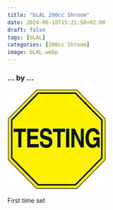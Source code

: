 ```yaml
---
title: "bLAL 200cc Shroom"
date: 2024-06-10T15:21:58+02:00
draft: false
tags: [bLAL]
categories: [200cc Shroom]
image: bLAL.webp
---
```

### ... by ...
![Nothing there](testing.jpg)

First time set